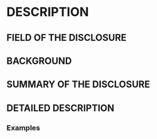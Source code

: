 # DESCRIPTION

## FIELD OF THE DISCLOSURE

## BACKGROUND

## SUMMARY OF THE DISCLOSURE

## DETAILED DESCRIPTION

### Examples

